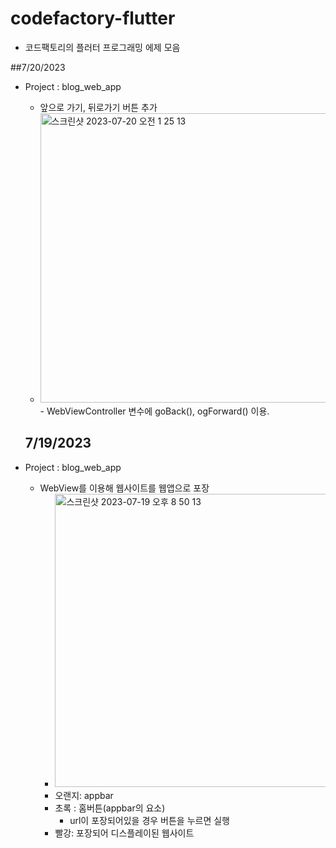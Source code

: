 # codefactory-flutter

- 코드팩토리의 플러터 프로그래밍 에제 모음


##7/20/2023

- Project : blog_web_app
  - 앞으로 가기, 뒤로가기 버튼 추가
  - <img width="463" alt="스크린샷 2023-07-20 오전 1 25 13" src="https://github.com/bladnoch/codefactory-flutter/assets/112937442/6c7c92b2-421a-494f-bb1b-efec40cce72f">
    - WebViewController 변수에 goBack(), ogForward() 이용.


 

  <h2>7/19/2023</h2>

- Project : blog_web_app
  - WebView를 이용해 웹사이트를 웹앱으로 포장
    - <img width="469" alt="스크린샷 2023-07-19 오후 8 50 13" src="https://github.com/bladnoch/codefactory-flutter/assets/112937442/8e4f923d-c126-4f67-91de-db863b15c8e3">
    - 오랜지: appbar
    - 초록 : 홈버튼(appbar의 요소)
      - url이 포장되어있을 경우 버튼을 누르면 실행
    - 빨강: 포장되어 디스플레이된 웹사이트

